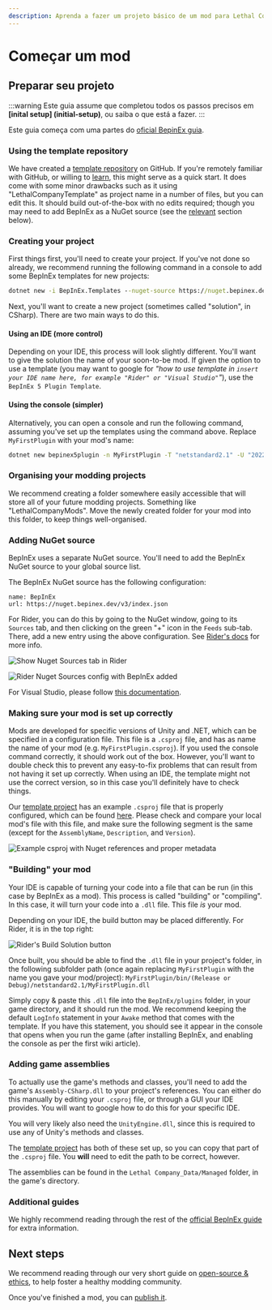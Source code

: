 ```yaml
---
description: Aprenda a fazer um projeto básico de um mod para Lethal Company.
---
```


# Começar um mod

## Preparar seu projeto

:::warning
Este guia assume que completou todos os passos precisos em **\[inital setup] (initial-setup)**, ou saiba o que está a fazer.
:::

Este guia começa com uma partes do [oficial BepinEx guia](https://docs.bepinex.dev/articles/dev_guide/plugin_tutorial/2_plugin_start.html).

### Using the template repository

We have created a [template repository](https://github.com/LethalCompany/LethalCompanyTemplate) on GitHub. If you're remotely familiar with GitHub, or willing to [learn](initial-setup.html#creating-a-github-account), this might serve as a quick start. It does come with some minor drawbacks such as it using "LethalCompanyTemplate" as project name in a number of files, but you can edit this. It should build out-of-the-box with no edits required; though you may need to add BepInEx as a NuGet source (see the [relevant](#adding-nuget-source) section below).

### Creating your project

First things first, you'll need to create your project. If you've not done so already, we recommend running the following command in a console to add some BepInEx templates for new projects:

```cmd
dotnet new -i BepInEx.Templates --nuget-source https://nuget.bepinex.dev/v3/index.json
```

Next, you'll want to create a new project (sometimes called "solution", in CSharp). There are two main ways to do this.

#### Using an IDE (more control)

Depending on your IDE, this process will look slightly different. You'll want to give the solution the name of your soon-to-be mod. If given the option to use a template (you may want to google for _"how to use template in `insert your IDE name here, for example "Rider" or "Visual Studio"`"_), use the `BepInEx 5 Plugin Template`.

#### Using the console (simpler)

Alternatively, you can open a console and run the following command, assuming you've set up the templates using the command above. Replace `MyFirstPlugin` with your mod's name:

```cmd
dotnet new bepinex5plugin -n MyFirstPlugin -T "netstandard2.1" -U "2022.3.9"
```

### Organising your modding projects

We recommend creating a folder somewhere easily accessible that will store all of your future modding projects. Something like "LethalCompanyMods". Move the newly created folder for your mod into this folder, to keep things well-organised.

### Adding NuGet source

BepInEx uses a separate NuGet source. You'll need to add the BepInEx NuGet source to your global source list.

The BepInEx NuGet source has the following configuration:

```
name: BepInEx
url: https://nuget.bepinex.dev/v3/index.json
```

For Rider, you can do this by going to the NuGet window, going to its `Sources` tab, and then clicking on the green "+" icon in the `Feeds` sub-tab. There, add a new entry using the above configuration. See [Rider's docs](https://www.jetbrains.com/help/rider/Using_NuGet.html#sources) for more info.

![Show Nuget Sources tab in Rider](/images/starting-a-mod/ridershownugetsources.png)

![Rider Nuget Sources config with BepInEx added](/images/starting-a-mod/ridernugetfeeds.png)

For Visual Studio, please follow [this documentation](https://learn.microsoft.com/en-us/nuget/consume-packages/install-use-packages-visual-studio#package-sources).

### Making sure your mod is set up correctly

Mods are developed for specific versions of Unity and .NET, which can be specified in a configuration file. This file is a `.csproj` file, and has as name the name of your mod (e.g. `MyFirstPlugin.csproj`). If you used the console command correctly, it should work out of the box. However, you'll want to double check this to prevent any easy-to-fix problems that can result from not having it set up correctly. When using an IDE, the template might not use the correct version, so in this case you'll definitely have to check things.

Our [template project](https://github.com/LethalCompany/LethalCompanyTemplate) has an example `.csproj` file that is properly configured, which can be found [here](https://github.com/LethalCompany/LethalCompanyTemplate/blob/main/LethalCompanyTemplate/LethalCompanyTemplate.csproj). Please check and compare your local mod's file with this file, and make sure the following segment is the same (except for the `AssemblyName`, `Description`, and `Version`).

![Example csproj with Nuget references and proper metadata](/images/starting-a-mod/csprojexample.png)

### "Building" your mod

Your IDE is capable of turning your code into a file that can be run (in this case by BepInEx as a mod). This process is called "building" or "compiling". In this case, it will turn your code into a `.dll` file. This file _is_ your mod.

Depending on your IDE, the build button may be placed differently. For Rider, it is in the top right:

![Rider's Build Solution button](/images/starting-a-mod/riderbuild.png)

Once built, you should be able to find the `.dll` file in your project's folder, in the following subfolder path (once again replacing `MyFirstPlugin` with the name you gave your mod/project): `MyFirstPlugin/bin/(Release or Debug)/netstandard2.1/MyFirstPlugin.dll`

Simply copy & paste this `.dll` file into the `BepInEx/plugins` folder, in your game directory, and it should run the mod. We recommend keeping the default `LogInfo` statement in your `Awake` method that comes with the template. If you have this statement, you should see it appear in the console that opens when you run the game (after installing BepInEx, and enabling the console as per the first wiki article).

### Adding game assemblies

To actually use the game's methods and classes, you'll need to add the game's `Assembly-CSharp.dll` to your project's references. You can either do this manually by editing your `.csproj` file, or through a GUI your IDE provides. You will want to google how to do this for your specific IDE.

You will very likely also need the `UnityEngine.dll`, since this is required to use any of Unity's methods and classes.

The [template project](https://github.com/LethalCompany/LethalCompanyTemplate) has both of these set up, so you can copy that part of the `.csproj` file. You **will** need to edit the path to be correct, however.

The assemblies can be found in the `Lethal Company_Data/Managed` folder, in the game's directory.

### Additional guides

We highly recommend reading through the rest of the [official BepInEx guide](https://docs.bepinex.dev/articles/dev_guide/plugin_tutorial/2_plugin_start.html) for extra information.

## Next steps

We recommend reading through our very short guide on [open-source & ethics](open-source-and-ethics), to help foster a healthy modding community.

Once you've finished a mod, you can [publish it](publishing-your-mod).
